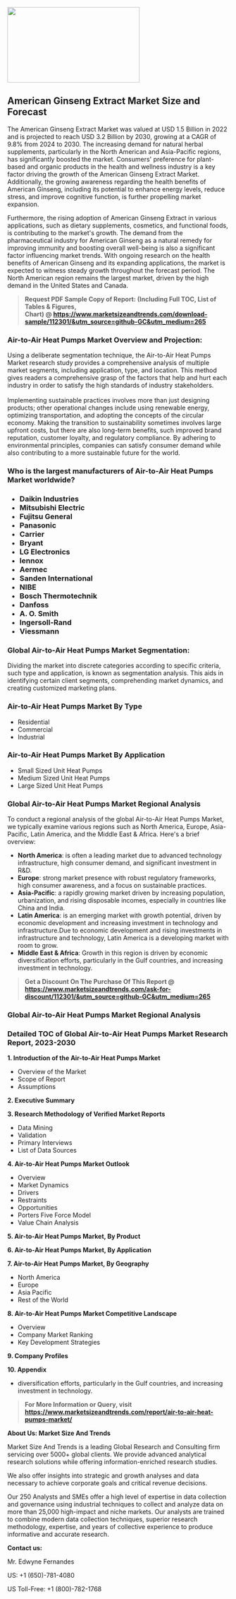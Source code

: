 <p><img class="alignnone size-medium wp-image-20088" src="https://ffe5etoiles.com/wp-content/uploads/2024/12/MST1-300x171.png" alt="" width="300" height="171" /></p><h2>American Ginseng Extract Market Size and Forecast</h2><p>The American Ginseng Extract Market was valued at USD 1.5 Billion in 2022 and is projected to reach USD 3.2 Billion by 2030, growing at a CAGR of 9.8% from 2024 to 2030. The increasing demand for natural herbal supplements, particularly in the North American and Asia-Pacific regions, has significantly boosted the market. Consumers' preference for plant-based and organic products in the health and wellness industry is a key factor driving the growth of the American Ginseng Extract Market. Additionally, the growing awareness regarding the health benefits of American Ginseng, including its potential to enhance energy levels, reduce stress, and improve cognitive function, is further propelling market expansion.</p><p>Furthermore, the rising adoption of American Ginseng Extract in various applications, such as dietary supplements, cosmetics, and functional foods, is contributing to the market's growth. The demand from the pharmaceutical industry for American Ginseng as a natural remedy for improving immunity and boosting overall well-being is also a significant factor influencing market trends. With ongoing research on the health benefits of American Ginseng and its expanding applications, the market is expected to witness steady growth throughout the forecast period. The North American region remains the largest market, driven by the high demand in the United States and Canada.</p></p><blockquote id="" class=""><strong>Request PDF Sample Copy of Report: (Including Full TOC, List of Tables &amp; Figures, Chart)&nbsp;@&nbsp;<strong><a href="https://www.marketsizeandtrends.com/download-sample/112301/&utm_source=github-GC&utm_medium=265" target="_blank">https://www.marketsizeandtrends.com/download-sample/112301/&utm_source=github-GC&utm_medium=265</a></strong></strong></blockquote><h3 id="" class="">Air-to-Air Heat Pumps Market&nbsp;Overview and Projection:</h3><p id="" class="">Using a deliberate segmentation technique, the Air-to-Air Heat Pumps Market research study provides a comprehensive analysis of multiple market segments, including application, type, and location. This method gives readers a comprehensive grasp of the factors that help and hurt each industry in order to satisfy the high standards of industry stakeholders. <br /> <br />Implementing sustainable practices involves more than just designing products; other operational changes include using renewable energy, optimizing transportation, and adopting the concepts of the circular economy. Making the transition to sustainability sometimes involves large upfront costs, but there are also long-term benefits, such improved brand reputation, customer loyalty, and regulatory compliance. By adhering to environmental principles, companies can satisfy consumer demand while also contributing to a more sustainable future for the world.</p><h3 id="" class="">Who is the largest manufacturers of&nbsp;Air-to-Air Heat Pumps Market worldwide?</h3><h3 class=""><p><ul><li>Daikin Industries </li><li> Mitsubishi Electric </li><li> Fujitsu General </li><li> Panasonic </li><li> Carrier </li><li> Bryant </li><li> LG Electronics </li><li> lennox </li><li> Aermec </li><li> Sanden International </li><li> NIBE </li><li> Bosch Thermotechnik </li><li> Danfoss </li><li> A. O. Smith </li><li> Ingersoll-Rand </li><li> Viessmann</li></ul></p></h3><h3 id="" class="">Global&nbsp;Air-to-Air Heat Pumps Market Segmentation:</h3><p id="" class="">Dividing the market into discrete categories according to specific criteria, such type and application, is known as segmentation analysis. This aids in identifying certain client segments, comprehending market dynamics, and creating customized marketing plans.</p><h3 id="" class="">Air-to-Air Heat Pumps Market&nbsp;By Type</h3><p><p><ul><li>Residential </li><li> Commercial </li><li> Industrial</p></li></ul></p></p><h3 id="" class="">Air-to-Air Heat Pumps Market&nbsp;By Application</h3><p class=""><p><ul><li>Small Sized Unit Heat Pumps </li><li> Medium Sized Unit Heat Pumps </li><li> Large Sized Unit Heat Pumps</li></ul></p></p><h3 id="" class="">Global Air-to-Air Heat Pumps Market Regional Analysis</h3><p id="" class="">To conduct a regional analysis of the global Air-to-Air Heat Pumps Market, we typically examine various regions such as North America, Europe, Asia-Pacific, Latin America, and the Middle East &amp; Africa. Here's a brief overview:</p><ul><li><strong>North America</strong>: is often a leading market due to advanced technology infrastructure, high consumer demand, and significant investment in R&amp;D.</li><li><strong>Europe</strong>: strong market presence with robust regulatory frameworks, high consumer awareness, and a focus on sustainable practices.</li><li><strong>Asia-Pacific</strong>: a rapidly growing market driven by increasing population, urbanization, and rising disposable incomes, especially in countries like China and India.</li><li><strong>Latin America</strong>: is an emerging market with growth potential, driven by economic development and increasing investment in technology and infrastructure.Due to economic development and rising investments in infrastructure and technology, Latin America is a developing market with room to grow.</li><li><strong>Middle East &amp; Africa</strong>: Growth in this region is driven by economic diversification efforts, particularly in the Gulf countries, and increasing investment in technology.</li></ul><blockquote id="" class=""><strong>Get a Discount On The Purchase Of This Report @ <strong><a href="https://www.marketsizeandtrends.com/ask-for-discount/112301/&utm_source=github-GC&utm_medium=265" target="_blank">https://www.marketsizeandtrends.com/ask-for-discount/112301/&utm_source=github-GC&utm_medium=265</a></strong></strong></blockquote><h3 id="" class="">Global Air-to-Air Heat Pumps Market Regional Analysis</h3><h3 id="" class="">Detailed TOC of Global Air-to-Air Heat Pumps Market Research Report, 2023-2030</h3><p id="" class=""><strong>1. Introduction of the Air-to-Air Heat Pumps Market</strong></p><ul><li>Overview of the Market</li><li>Scope of Report</li><li>Assumptions</li></ul><p id="" class=""><strong>2. Executive Summary</strong></p><p id="" class=""><strong>3. Research Methodology of Verified Market Reports</strong></p><ul><li>Data Mining</li><li>Validation</li><li>Primary Interviews</li><li>List of Data Sources</li></ul><p id="" class=""><strong>4. Air-to-Air Heat Pumps Market Outlook</strong></p><ul><li>Overview</li><li>Market Dynamics</li><li>Drivers</li><li>Restraints</li><li>Opportunities</li><li>Porters Five Force Model</li><li>Value Chain Analysis</li></ul><p id="" class=""><strong>5. Air-to-Air Heat Pumps Market, By Product</strong></p><p id="" class=""><strong>6. Air-to-Air Heat Pumps Market, By Application</strong></p><p id="" class=""><strong>7. Air-to-Air Heat Pumps Market, By Geography</strong></p><ul><li>North America</li><li>Europe</li><li>Asia Pacific</li><li>Rest of the World</li></ul><p id="" class=""><strong>8. Air-to-Air Heat Pumps Market Competitive Landscape</strong></p><ul><li>Overview</li><li>Company Market Ranking</li><li>Key Development Strategies</li></ul><p id="" class=""><strong>9. Company Profiles</strong></p><p id="" class=""><strong>10. Appendix</strong></p><ul><li>diversification efforts, particularly in the Gulf countries, and increasing investment in technology.</li></ul><blockquote id="" class=""><strong>For More Information or Query, visit <strong><strong><a href="https://www.marketsizeandtrends.com/report/air-to-air-heat-pumps-market/" target="_blank">https://www.marketsizeandtrends.com/report/air-to-air-heat-pumps-market/</a></strong></strong></strong></blockquote><p id="" class=""><strong>About Us: Market Size And Trends</strong></p><p id="" class="">Market Size And Trends is a leading Global Research and Consulting firm servicing over 5000+ global clients. We provide advanced analytical research solutions while offering information-enriched research studies.</p><p id="" class="">We also offer insights into strategic and growth analyses and data necessary to achieve corporate goals and critical revenue decisions.</p><p id="" class="">Our 250 Analysts and SMEs offer a high level of expertise in data collection and governance using industrial techniques to collect and analyze data on more than 25,000 high-impact and niche markets. Our analysts are trained to combine modern data collection techniques, superior research methodology, expertise, and years of collective experience to produce informative and accurate research.</p><p id="" class=""><strong>Contact us:</strong></p><p id="" class="">Mr. Edwyne Fernandes</p><p id="" class="">US: +1 (650)-781-4080</p><p id="" class="">US Toll-Free: +1 (800)-782-1768</p>
